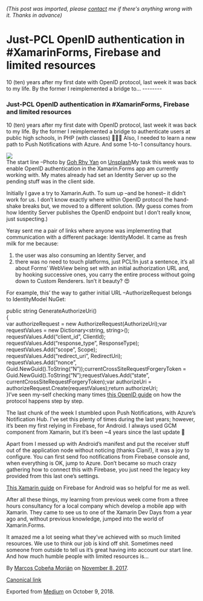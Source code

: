 *(This post was imported, please [contact](#/contact) me if there's anything wrong with it. Thanks in advance)*

  # Just-PCL OpenID authentication in #XamarinForms, Firebase and limited resources

   10 (ten) years after my first date with OpenID protocol, last week it was back to my life. By the former I reimplemented a bridge to…   --------
  
### Just-PCL OpenID authentication in #XamarinForms, Firebase and limited resources

10 (ten) years after my first date with OpenID protocol, last week it was back to my life. By the former I reimplemented a bridge to authenticate users at public high schools, in PHP (with classes) 🤷🏻‍♂️ Also, I needed to learn a new path to Push Notifications with Azure. And some 1-to-1 consultancy hours.

![](https://cdn-images-1.medium.com/max/800/1*sxQyCvfHK09jpsMI7QcMEg.jpeg)  
The start line –Photo by [Goh Rhy Yan](https://unsplash.com/photos/JBxsARdTrxY?utm_source=unsplash&amp;utm_medium=referral&amp;utm_content=creditCopyText) on [Unsplash](https://unsplash.com/?utm_source=unsplash&amp;utm_medium=referral&amp;utm_content=creditCopyText)My task this week was to enable OpenID authentication in the Xamarin.Forms app am currently working with. My mates already had set an Identity Server up so the pending stuff was in the client side.

Initially I gave a try to Xamarin.Auth. To sum up –and be honest– it didn’t work for us. I don’t know exactly where within OpenID protocol the hand-shake breaks but, we moved to a different solution. (My guess comes from how Identity Server publishes the OpenID endpoint but I don’t really know, just suspecting.)

Yeray sent me a pair of links where anyone was implementing that communication with a different package: IdentityModel. It came as fresh milk for me because:


  1. the user was also consuming an Identity Server, and
  2. there was no need to touch platforms, just PCL!In just a sentence, it’s all about Forms’ WebView being set with an initial authorization URL and, by hooking successive ones, you carry the entire process without going down to Custom Renderers. Isn’t it beauty? 😍

For example, this’ the way to gather initial URL –AuthorizeRequest belongs to IdentityModel NuGet:

public string GenerateAuthorizeUri()  
{  
 var authorizeRequest = new AuthorizeRequest(AuthorizeUri);var requestValues = new Dictionary<string, string>();  
 requestValues.Add(“client_id”, ClientId);  
 requestValues.Add(“response_type”, ResponseType);  
 requestValues.Add(“scope”, Scope);  
 requestValues.Add(“redirect_uri”, RedirectUri);  
 requestValues.Add(“nonce”, Guid.NewGuid().ToString(“N”));currentCrossSiteRequestForgeryToken = Guid.NewGuid().ToString(“N”);requestValues.Add(“state”, currentCrossSiteRequestForgeryToken);var authorizeUri = authorizeRequest.Create(requestValues);return authorizeUri;  
}I’ve seen my-self checking many times [this OpenID guide](https://connect2id.com/learn/openid-connect) on how the protocol happens step by step.

The last chunk of the week I stumbled upon Push Notifications, with Azure’s Notification Hub. I’ve set this plenty of times during the last years; however, it’s been my first relying in Firebase, for Android. I always used GCM component from Xamarin, but it’s been ~4 years since the last update 👹

Apart from I messed up with Android’s manifest and put the receiver stuff out of the application node without noticing (thanks Ciani!), it was a joy to configure. You can first send foo notifications from Firebase console and, when everything is OK, jump to Azure. Don’t became so much crazy gathering how to connect this with Firebase, you just need the legacy key provided from this last one’s settings.

[This Xamarin guide](https://developer.xamarin.com/samples/monodroid/Firebase/FCMNotifications/) on Firebase for Android was so helpful for me as well.

After all these things, my learning from previous week come from a three hours consultancy for a local company which develop a mobile app with Xamarin. They came to see us to one of the Xamarin Dev Days from a year ago and, without previous knowledge, jumped into the world of Xamarin.Forms.

It amazed me a lot seeing what they’ve achieved with so much limited resources. We use to think our job is kind off shit. Sometimes need someone from outside to tell us it’s great having into account our start line. And how much humble people with limited resources is…

  
  
  By [Marcos Cobeña Morián](https://medium.com/@MarcosCobena) on [November 8, 2017](https://medium.com/p/53591bb20887).

[Canonical link](https://medium.com/@MarcosCobena/just-pcl-openid-authentication-in-xamarinforms-firebase-and-limited-resources-53591bb20887)

Exported from [Medium](https://medium.com) on October 9, 2018.

